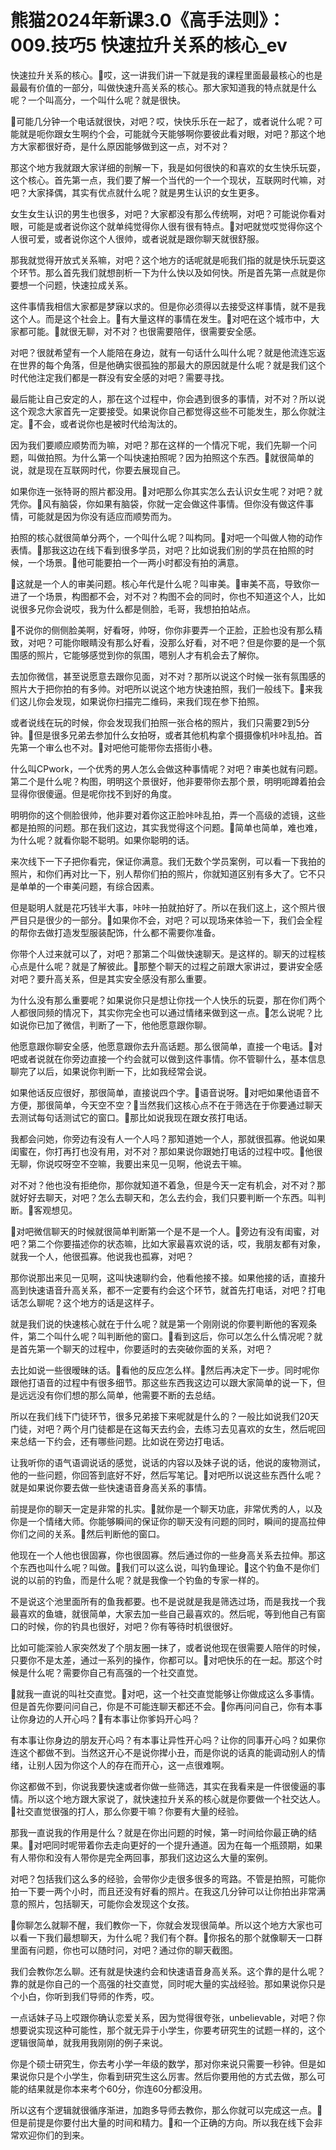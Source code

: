 # 熊猫2024年新课3.0《高手法则》：009.技巧5 快速拉升关系的核心_ev

快速拉升关系的核心。🎼哎，这一讲我们讲一下就是我的课程里面最最核心的也是最最有价值的一部分，叫做快速升高关系的核心。那大家知道我的特点就是什么呢？一个叫高分，一个叫什么呢？就是很快。

🎼可能几分钟一个电话就很快，对吧？哎，快快乐乐在一起了，或者说什么呢？可能就是呃你跟女生啊约个会，可能就今天能够啊你要彼此看对眼，对吧？那这个地方大家都很好奇，是什么原因能够做到这一点，对不对？

那这个地方我就跟大家详细的剖解一下，我是如何很快的和喜欢的女生快乐玩耍，这个核心。首先第一点，我们要了解一个当代的一个一个现状，互联网时代嘛，对吧？大家择偶，其实有优点就什么呢？就是男生认识的女生更多。

女生女生认识的男生也很多，对吧？大家都没有那么传统啊，对吧？可能说你看对眼，可能是或者说你这个就单纯觉得你人很有很有特点。🎼对吧就觉哎觉得你这个人很可爱，或者说你这个人很帅，或者说就是跟你聊天就很舒服。

那我就觉得开放式关系嘛，对吧？这个地方的话呢就是呃我们指的就是快乐玩耍这个环节。那么首先我们就想剖析一下为什么快以及如何快。所是首先第一点就是你要想一个问题，快速拉成关系。

这件事情我相信大家都是梦寐以求的。但是你必须得以去接受这样事情，就不是我这个人。而是这个社会上。🎼有大量这样的事情在发生。🎼对吧在这个城市中，大家都可能。🎼就很无聊，对不对？也很需要陪伴，很需要安全感。

对吧？很就希望有一个人能陪在身边，就有一句话什么叫什么呢？就是他流连忘返在世界的每个角落，但是他确实很孤独的那最大的原因就是什么呢？就是我们这个时代他注定我们都是一群没有安全感的对吧？需要寻找。

最后能让自己安定的人，那在这个过程中，你会遇到很多的事情，对不对？所以说这个观念大家首先一定要接受。如果说你自己都觉得这些不可能发生，那么你就注定。🎼不会，或者说你也是被时代给淘汰的。

因为我们要顺应顺势而为嘛，对吧？那在这样的一个情况下呢，我们先聊一个问题，叫做拍照。为什么第一个叫快速拍照呢？因为拍照这个东西。🎼就很简单的说，就是现在互联网时代，你要去展现自己。

如果你连一张特哥的照片都没用。🎼对吧那么你其实怎么去认识女生呢？对吧？就凭你。🎼风有脑袋，你如果有脑袋，你就一定会做这件事情。但你没有做这件事情，可能就是因为你没有适应而顺势而为。

拍照的核心就很简单分两个，一个叫什么呢？叫构同。🎼对吧一个叫做人物的动作表情。🎼那我这边在线下看到很多学员，对吧？比如说我们别的学员在拍照的时候，一个场景。🎼他可能要拍一个一两小时都没有拍的满意。

🎼这就是一个人的审美问题。核心年代是什么呢？叫审美。🎼审美不高，导致你一进了一个场景，构图都不会，对不对？构图不会的同时，你也不知道这个人，比如说很多兄你会说哎，我为什么都是侧脸，毛哥，我想拍拍站点。

🎼不说你的侧侧脸美啊，好看呀，帅呀，你你非要弄一个正脸，正脸也没有那么精致，对吧？可能你眼睛没有那么好看，没那么好看，对不吧？但是你要的是一个氛围感的照片，它能够感觉到你的氛围，嗯别人才有机会去了解你。

去加你微信，甚至说愿意去跟你见面，对不对？那所以说这个时候一张有氛围感的照片大于把你拍的有多帅。对吧所以说这个地方快速拍照，我们一般线下。🎼来我们这儿你会发现，如果说你扫描完二维码，来我们现在参下拍照。

或者说线在玩的时候，你会发现我们拍照一张合格的照片，我们只需要2到5分钟。🎼但是很多兄弟去参加什么女拍呀，或者其他机构拿个摄摄像机咔咔乱拍。首先第一个审么也不对。🎼对吧他可能带你去搭街小巷。

什么叫CPwork，一个优秀的男人怎么会做这种事情呢？对吧？审美也就有问题。第二个是什么呢？构图，明明这个景很好，他非要带你去那个景，明明呃蹲着拍会显得你很傻逼。但是呢你找不到好的角度。

明明你的这个侧脸很帅，他非要对着你这正脸咔咔乱拍，弄一个高级的滤镜，这些都是拍照的问题。那在我们这边，其实我觉得这个问题。🎼简单也简单，难也难，为什么呢？就看你聪不聪明。如果你聪明的话。

来次线下一下子把你看完，保证你满意。我们无数个学员案例，可以看一下我拍的照片，和你们再对比一下，别人帮你们拍的照片，你就知道区别有多大了。它不只是单单的一个审美问题，有综合因素。

但是聪明人就是花巧钱半大事，咔咔一拍就拍好了。所以在我们这上，这个照片很严目只是很少的一部分。🎼如果你不会，对吧？可以现场来体验一下，我们会全程的帮你去做打造发型服装配饰，什么都不需要你准备。

你带个人过来就可以了，对吧？那第二个叫做快速聊天。是这样的。聊天的过程核心点是什么呢？就是了解彼此。🎼那整个聊天的过程之前跟大家讲过，要讲安全感对吧？要升高关系，但是其实安全感没有那么重要。

为什么没有那么重要呢？如果说你只是想让你找一个人快乐的玩耍，那在你们两个人都很同频的情况下，其实你完全也可以通过情绪来做到这一点。🎼怎么说呢？比如说你已加了微信，判断了一下，他他愿意跟你聊。

他愿意跟你聊安全感，他愿意跟你去升高话题。那么很简单，直接一个电话。🎼对吧或者说就在你旁边直接一个约会就可以做到这件事情。你不管聊什么，基本信息聊完了以后，如果说你判断一下，比如我经常会说。

如果他话反应很好，那很简单，直接说四个字。🎼语音说呀。🎼对吧如果他语音不方便，那很简单，今天空不空？🎼当然我们这核心点不在于筛选在于你要通过聊天去测试每句话测试它的窗口。🎼那比如说我现在跟女孩打电话。

我都会问她，你旁边有没有人一个人吗？那知道她一个人，那就很孤寡。他说如果闺蜜在，你打再打也没有用，对不对？那如果说你跟她打电话的过程中哎。🎼他很无聊，你说哎呀空不空嘛，我要出来见一见啊，他说去干嘛。

对不对？他也没有拒绝你，那你就知道不着急，但是今天一定有机会，对不对？那就好好去聊天，对吧？怎么去聊天和，怎么去约会，我们只要判断一个东西。叫判断。🎼客观想见。

🎼对吧微信聊天的时候就很简单判断第一个是不是一个人。🎼旁边有没有闺蜜，对吧？第二个你要描述你的状态嘛，比如大家最喜欢说的话，哎，我朋友都有对象，就我一个人，他很孤寡。他说我也孤寡，对吧？

那你说那出来见一见啊，这叫快速聊约会，他看他接不接。如果他接的话，直接升高到快速语音升高关系，都不一定要有约会这个环节，就首先打电话，对吧？打电话怎么聊呢？这个地方的话是这样子。

就是我们说的快速核心就在于什么呢？就是第一个刚刚说的你要判断他的客观条件，第二个叫什么呢？叫判断他的窗口。🎼看到这后，你可以怎么什么情况呢？就是首先第一个聊天的过程中，你要适时的去突破你面的关系，对吧？

去比如说一些很暧昧的话。🎼看他的反应怎么样。🎼然后再决定下一步。同时呢你跟他打语音的过程中有很多细节。那这些东西我这边可以跟大家简单的说一下，但是远远没有你们想的那么简单，他需要不断的去总结。

所以在我们线下门徒环节，很多兄弟接下来呢就是什么的？一般比如说我们20天门徒，对吧？两个月门徒都是在这每天去约会，去练习去见喜欢的女生，然后呢回来总结一下约会，还有哪些问题。比如说在旁边打电话。

让我听你的语气语调说话的感觉，说话的内容以及妹子说的话，他说的废物测试，他的一些问题，你回答到底好不好，然后写笔记。🎼对吧所以说这些东西什么呢？就是如果说你要去做一些快速语音身高关系的事情。

前提是你的聊天一定是非常的扎实。🎼就你是一个聊天功底，非常优秀的人，以及你是一个情绪大师。你能够瞬间的保证你的聊天没有问题的同时，瞬间的提高拉伸你们之间的关系。🎼然后判断他的窗口。

他现在一个人他也很固寡，你也很固寡。然后通过你的一些身高关系去拉伸。那这个东西也叫什么呢？叫做。🎼我们可以这么说，叫钓鱼理论。🎼这个钓鱼不是你们说的以前的钓鱼，而是什么呢？就是我像一个钓鱼的专家一样的。

不是说这个池里面所有的鱼我都要。也不是说就是我是筛选过场，而是我找一个我最喜欢的鱼塘，就很简单，大家去加一些自己最喜欢的。然后呢，等到他自己有窗口的时候，你的钓具也很好，对吧？你有等待时机很很好。

比如可能深验人家突然发了个朋友圈一抹了，或者说他现在很需要人陪伴的时候，只要你不是太差，通过一系列的操作，你都可以。🎼对吧快乐的在一起。那这个时候是什么呢？需要你自己有高强的一个社交直觉。

🎼就我一直说的叫社交直觉。🎼对吧，这一个社交直觉能够让你做成这么多事情。但是首先你要问问自己，你是不可能连聊天都还不会。🎼你再问问自己，你有本事让你身边的人开心吗？🎼有本事让你爹妈开心吗？

有本事让你身边的朋友开心吗？有本事让异性开心吗？让你的同事开心吗？如果你连这个都做不到。当然这开心不是说你撵小丑，而是你说的话真的能调动别人的情绪，让别人因为你这个人的存在而开心，这一点很难啊。

你这都做不到，你说我要快速或者你做一些筛选，其实在我看来是一件很傻逼的事情。所以这个地方跟大家说了，就快速拉升关系的核心就是你要做一个社交达人。🎼社交直觉很强的打人，那么你要干嘛？你要有大量的经验。

那我一直说我的作用是什么？就是在你出问题的时候，第一时间给你最正确的结果。🎼对吧同时呢带着你去走向更好的一个提升通道。因为在每一个瓶颈期，如果有人带你和没有人带你是完全两回事，那我们这边这么大量的案例。

对吧？包括我们这么多的经验，会带你少走很多很多的弯路。不管是拍照，可能你拍一下要一两个小时，而且还没有好看的照片。在我这几分钟可以让你拍出非常满意的照片，包括聊天，可能你会发现这个女孩。

🎼你聊怎么就聊不醒，我们教你一下，你就会发现很简单。所以这个地方大家也可以看一下我们最想聊天，为什么呢？我们有个群。🎼你报名的那个就像聊天一口群里面有问题，你也可以随时问，对吧？通过你的聊天截图。

我们会教你怎么聊。还有就是快速约会和快速语音身高关系。这个靠的是什么呢？靠的就是你自己的一个高强的社交直觉，同时呢大量的实战经验。那如果说你只是个小白，你听到我们导师的作秀，哎。

一点话妹子马上哎跟你确认恋爱关系，因为觉得很夸张，unbelievable，对吧？你想要说实现这种可能性，那个就无异于小学生，你要考研究生的试题一样的，这个逻辑很简单，就我用我刚刚的例子来说。

你是个硕士研究生，你去考小学一年级的数学，那对你来说只需要一秒钟。但是如果说你只是个小学生，你看到研究生这么厉害。然后你要用他的方式去做，那么可能的结果就是你本来考个60分，你连60分都没用。

所以这有个逻辑就很循序渐进，加跑多导师去教你，那么你就可以完成这一点。🎼但是前提是你要付出大量的时间和精力。🎼和一个正确的方向。所以我在线下会非常欢迎你们的到来。

